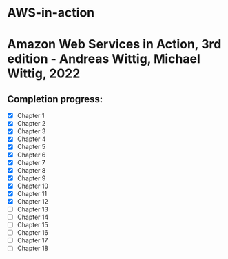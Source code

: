 # AWS-in-action
# Amazon Web Services in Action, 3rd edition - Andreas Wittig, Michael Wittig, 2022
## Completion progress:
- [x] Chapter 1
- [x] Chapter 2
- [x] Chapter 3
- [x] Chapter 4
- [x] Chapter 5
- [x] Chapter 6
- [x] Chapter 7
- [x] Chapter 8
- [x] Chapter 9
- [x] Chapter 10
- [x] Chapter 11
- [x] Chapter 12
- [ ] Chapter 13
- [ ] Chapter 14
- [ ] Chapter 15
- [ ] Chapter 16
- [ ] Chapter 17
- [ ] Chapter 18